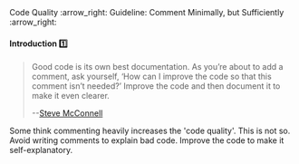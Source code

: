 <link rel="stylesheet" href="{{baseUrl}}/css/textbook.css">

<div class="website-content">

<div id="path">Code Quality :arrow_right: Guideline: Comment Minimally, but Sufficiently :arrow_right:</div>

<div id="title">

#### Introduction :one:

</div>

<div id="body">

> Good code is its own best documentation. As you’re about to add a comment, ask yourself, ‘How can I improve the code so that this comment isn’t needed?’ Improve the code
> and then document it to make it even clearer.
>
> --[Steve McConnell](https://en.wikipedia.org/wiki/Steve_McConnell)

Some think commenting heavily increases the 'code quality'. This is not so. Avoid writing comments to explain bad code. Improve the code to make it self-explanatory.

</div>

</div>
